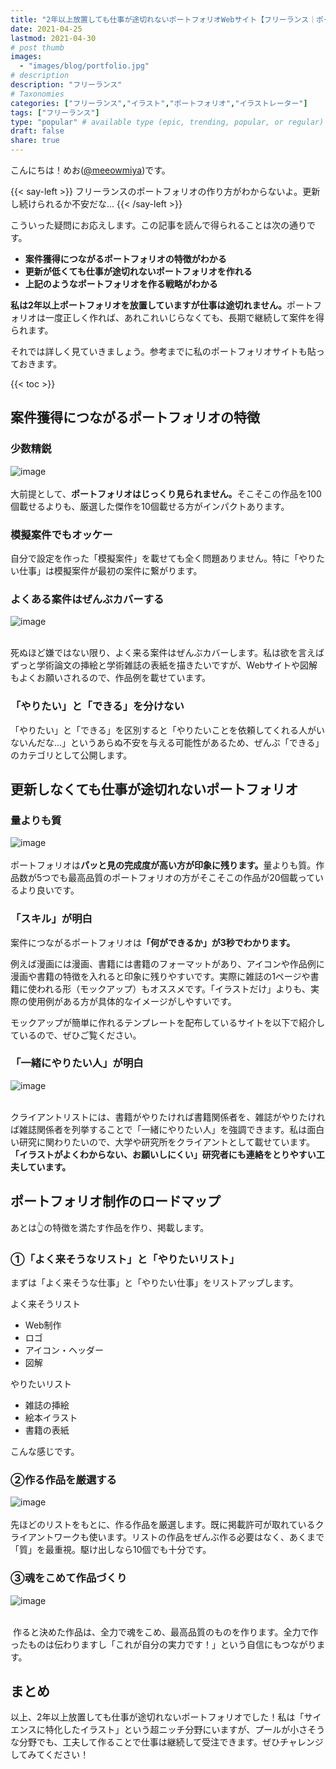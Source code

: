 ```yaml
---
title: "2年以上放置しても仕事が途切れないポートフォリオWebサイト【フリーランス｜ポートフォリオ】"
date: 2021-04-25
lastmod: 2021-04-30
# post thumb
images:
  - "images/blog/portfolio.jpg"
# description
description: "フリーランス"
# Taxonomies
categories: ["フリーランス","イラスト","ポートフォリオ","イラストレーター"]
tags: ["フリーランス"]
type: "popular" # available type (epic, trending, popular, or regular)
draft: false
share: true
---
```


こんにちは！めお(<u><a href="https://twitter.com/meeowmiya" target="_blank">@meeowmiya</a></u>)です。

{{< say-left >}}
フリーランスのポートフォリオの作り方がわからないよ。更新し続けられるか不安だな...
{{< /say-left >}}

こういった疑問にお応えします。この記事を読んで得られることは次の通りです。


* **案件獲得につながるポートフォリオの特徴がわかる**
* **更新が低くても仕事が途切れないポートフォリオを作れる**
* **上記のようなポートフォリオを作る戦略がわかる**

<span class="keiko-red">**私は2年以上ポートフォリオを放置していますが仕事は途切れません。**</span>ポートフォリオは一度正しく作れば、あれこれいじらなくても、長期で継続して案件を得られます。

それでは詳しく見ていきましょう。参考までに私のポートフォリオサイトも貼っておきます。

{{< toc >}}

## 案件獲得につながるポートフォリオの特徴

### 少数精鋭
![image](../../images/undraw/undraw_about_us_page.svg)<br><br>
大前提として、<span class="keiko-red">**ポートフォリオはじっくり見られません。**</span>そこそこの作品を100個載せるよりも、厳選した傑作を10個載せる方がインパクトあります。

### 模擬案件でもオッケー

自分で設定を作った「模擬案件」を載せても全く問題ありません。特に「やりたい仕事」は模擬案件が最初の案件に繋がります。

### よくある案件はぜんぶカバーする
![image](../../images/undraw/undraw_check_boxes.svg)<br><br>

死ぬほど嫌ではない限り、よく来る案件はぜんぶカバーします。私は欲を言えばずっと学術論文の挿絵と学術雑誌の表紙を描きたいですが、Webサイトや図解もよくお願いされるので、作品例を載せています。

### 「やりたい」と「できる」を分けない

「やりたい」と「できる」を区別すると「やりたいことを依頼してくれる人がいないんだな...」というあらぬ不安を与える可能性があるため、ぜんぶ「できる」のカテゴリとして公開します。

## 更新しなくても仕事が途切れないポートフォリオ

### 量よりも質
![image](../../images/undraw/undraw_portfolio_update.svg)<br><br>
ポートフォリオは<span class="keiko-red">**パッと見の完成度が高い方が印象に残ります。**</span>量よりも質。作品数が5つでも最高品質のポートフォリオの方がそこそこの作品が20個載っているより良いです。

### 「スキル」が明白

案件につながるポートフォリオは<span class="keiko-red">**「何ができるか」が3秒でわかります。**</span>

例えば漫画には漫画、書籍には書籍のフォーマットがあり、アイコンや作品例に漫画や書籍の特徴を入れると印象に残りやすいです。実際に雑誌の1ページや書籍に使われる形（モックアップ）もオススメです。「イラストだけ」よりも、実際の使用例がある方が具体的なイメージがしやすいです。

モックアップが簡単に作れるテンプレートを配布しているサイトを以下で紹介しているので、ぜひご覧ください。


### 「一緒にやりたい人」が明白
![image](../../images/undraw/undraw_business_deal.svg)<br><br>

クライアントリストには、書籍がやりたければ書籍関係者を、雑誌がやりたければ雑誌関係者を列挙することで「一緒にやりたい人」を強調できます。私は面白い研究に関わりたいので、大学や研究所をクライアントとして載せています。<span class="keiko-red">**「イラストがよくわからない、お願いしにくい」研究者にも連絡をとりやすい工夫しています。**</span>

## ポートフォリオ制作のロードマップ

あとは👆の特徴を満たす作品を作り、掲載します。

### ①「よく来そうなリスト」と「やりたいリスト」

まずは「よく来そうな仕事」と「やりたい仕事」をリストアップします。

よく来そうリスト
* Web制作
* ロゴ
* アイコン・ヘッダー
* 図解

やりたいリスト
* 雑誌の挿絵
* 絵本イラスト
* 書籍の表紙

こんな感じです。

### ②作る作品を厳選する
![image](../../images/undraw/undraw_work_in_progress.svg)<br><br>
先ほどのリストをもとに、作る作品を厳選します。既に掲載許可が取れているクライアントワークも使います。リストの作品をぜんぶ作る必要はなく、あくまで「質」を最重視。駆け出しなら10個でも十分です。

### ③魂をこめて作品づくり
![image](../../images/undraw/undraw_programmer.svg)<br><br>

 作ると決めた作品は、全力で魂をこめ、最高品質のものを作ります。全力で作ったものは伝わりますし「これが自分の実力です！」という自信にもつながります。

## まとめ

以上、2年以上放置しても仕事が途切れないポートフォリオでした！私は「サイエンスに特化したイラスト」という超ニッチ分野にいますが、プールが小さそうな分野でも、工夫して作ることで仕事は継続して受注できます。ぜひチャレンジしてみてください！